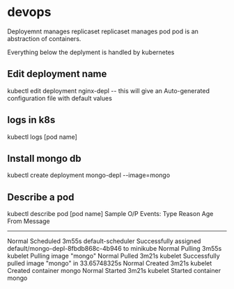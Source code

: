 # devops

Deployemnt manages replicaset
replicaset manages pod
pod is an abstraction of containers.

Everything below the deplyment is handled by kubernetes

## Edit deployment name <bro>
kubectl edit deployment nginx-depl
      -- this will give an Auto-generated configuration file with default values

## logs in k8s<bro>
kubectl logs [pod name]  
      
## Install mongo db<bro>
kubectl create deployment mongo-depl --image=mongo      
      
## Describe a pod
kubectl describe pod [pod name]
      Sample O/P
      Events:
  Type    Reason     Age    From               Message
  ----    ------     ----   ----               -------
  Normal  Scheduled  3m55s  default-scheduler  Successfully assigned default/mongo-depl-8fbdb868c-4b946 to minikube
  Normal  Pulling    3m55s  kubelet            Pulling image "mongo"
  Normal  Pulled     3m21s  kubelet            Successfully pulled image "mongo" in 33.65748325s
  Normal  Created    3m21s  kubelet            Created container mongo
  Normal  Started    3m21s  kubelet            Started container mongo

      
